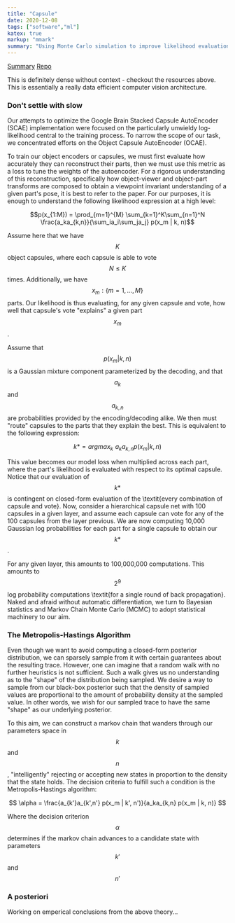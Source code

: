```yaml
---
title: "Capsule"
date: 2020-12-08
tags: ["software","ml"]
katex: true
markup: "mmark"
summary: "Using Monte Carlo simulation to improve likelihood evaluation."
---
```


[Summary](https://wandb.ai/maximsmol/proj-google_stacked_capsule_autoencoders/reports/Semantic-Convolutions-ML-B---VmlldzozNTc3NTI)
[Repo](https://github.com/mlberkeley/semantic-convs)

This is definitely dense without context - checkout the resources above.
This is essentially a really data efficient computer vision architecture.

### Don't settle with slow

Our attempts to optimize the Google Brain Stacked Capsule AutoEncoder (SCAE)
implementation were focused on the particularly unwieldy log-likelihood central
to the training process. To narrow the scope of our task, we concentrated
efforts on the Object Capsule AutoEncoder (OCAE).

To train our object encoders or capsules, we must first evaluate how accurately they can reconstruct their parts, then we must use this metric as a loss to tune the weights of the autoencoder. For a rigorous understanding of this reconstruction, specifically how object-viewer and object-part transforms are composed to obtain a viewpoint invariant understanding of a given part's pose, it is best to refer to the paper. For our purposes, it is enough to understand the following likelihood expression at a high level:

$$p(x_{1:M}) = \prod_{m=1}^{M} \sum_{k=1}^K\sum_{n=1}^N \frac{a_ka_{k,n}}{\sum_ia_i\sum_ja_j} p(x_m | k, n)$$

Assume here that we have $$ K $$ object capsules, where each capsule is able to
vote $$ N\leq K $$ times. Additionally, we have $$ x_m : \{m = 1, ... , M\} $$
parts. Our likelihood is thus evaluating, for any given capsule and vote, how
well that capsule's vote "explains" a given part $$ x_m $$. 

Assume that $$ p(x_m | k, n) $$ is a Gaussian mixture component parameterized
by the decoding, and that $$ a_k $$ and $$ a_{k,n} $$ are probabilities
provided by the encoding/decoding alike.  We then must "route" capsules to the
parts that they explain the best. This is equivalent to the following
expression:

$$ k* = argmax_k \,\, a_ka_{k,n} p(x_m | k, n) $$

This value becomes our model loss when multiplied across each part, where the
part's likelihood is evaluated with respect to its optimal capsule. Notice that
our evaluation of $$ k* $$ is contingent on closed-form evaluation of the
\textit{every combination of capsule and vote}. Now, consider a hierarchical
capsule net with 100 capsules in a given layer, and assume each capsule can vote
for any of the 100 capsules from the layer previous. We are now computing 10,000
Gaussian log probabilities for each part for a single capsule to obtain our $$
k* $$.

For any given layer, this amounts to 100,000,000 computations.  This amounts to
$$ 2^9 $$ log probability computations \textit{for a single round of back
propagation}.  Naked and afraid without automatic differentiation, we turn to
Bayesian statistics and Markov Chain Monte Carlo (MCMC) to adopt statistical
machinery to our aim.

### The Metropolis-Hastings Algorithm

Even though we want to avoid computing a closed-form posterior distribution, we
can sparsely sample from it with certain guarantees about the resulting trace.
However, one can imagine that a random walk with no further heuristics is not
sufficient. Such a walk gives us no understanding as to the "shape" of the
distribution being sampled. We desire a way to sample from our black-box
posterior such that the density of sampled values are proportional to the amount
of probability density at the sampled value. In other words, we wish for our
sampled trace to have the same "shape" as our underlying posterior.

To this aim, we can construct a markov chain that wanders through our parameters
space in $$ k $$ and $$ n $$ , "intelligently" rejecting or accepting new states
in proportion to the density that the state holds. The decision criteria to
fulfill such a condition is the Metropolis-Hastings algorithm:

$$ \alpha =  \frac{a_{k'}a_{k',n'} p(x_m | k', n')}{a_ka_{k,n} p(x_m | k, n)} $$

Where the decision criterion $$ \alpha $$ determines if the markov chain
advances to a candidate state with parameters $$ k' $$ and $$ n' $$

### A posteriori

Working on emperical conclusions from the above theory...
